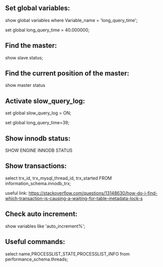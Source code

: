 Set global variables:
---------------------

show global variables where Variable_name = 'long_query_time';

set global long_query_time = 40.000000;

Find the master:
----------------

show slave status;

Find the current position of the master:
----------------------------------------

show master status

Activate slow_query_log:
------------------------

set global slow_query_log = ON;

set global long_query_time=39;

Show innodb status:
-------------------

SHOW ENGINE INNODB STATUS

Show transactions:
------------------
select trx_id, trx_mysql_thread_id, trx_started FROM information_schema.innodb_trx;

useful link: https://stackoverflow.com/questions/13148630/how-do-i-find-which-transaction-is-causing-a-waiting-for-table-metadata-lock-s

Check auto increment:
---------------------

show variables like 'auto_increment%';

Useful commands:
----------------

select name,PROCESSLIST_STATE,PROCESSLIST_INFO from performance_schema.threads;
